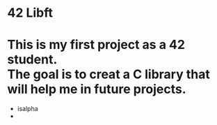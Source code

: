 # 42 Libft

<h1>This is my first project as a 42 student.<br>
The goal is to creat a C library that will help me in future projects.</h1>
<div>
  <ul><li>isalpha<li></ul>
  </div> 

